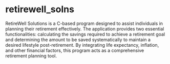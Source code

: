 # retirewell_solns
RetireWell Solutions is a C-based program designed to assist individuals in planning their retirement effectively. The application provides two essential functionalities: calculating the savings required to achieve a retirement goal and determining the amount to be saved systematically to maintain a desired lifestyle post-retirement. By integrating life expectancy, inflation, and other financial factors, this program acts as a comprehensive retirement planning tool.

